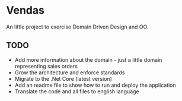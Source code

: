 # Vendas

An little project to exercise Domain Driven Design and OO.

## TODO

* Add more information about the domain - just a little domain representing sales orders
* Grow the architecture and enforce standards
* Migrate to the .Net Core (latest version)
* Add an readme file to show how to run and deploy the application
* Translate the code and all files to english language
